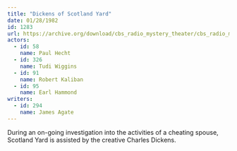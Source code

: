 ```yaml
---
title: "Dickens of Scotland Yard"
date: 01/28/1982
id: 1283
url: https://archive.org/download/cbs_radio_mystery_theater/cbs_radio_mystery_theater-1251-1300.zip/cbs_radio_mystery_theater-1251-1300%2Fcbsrmt_1283_dickens_of_scotland_yard.mp3
actors:  
  - id: 58
    name: Paul Hecht  
  - id: 326
    name: Tudi Wiggins  
  - id: 91
    name: Robert Kaliban  
  - id: 95
    name: Earl Hammond
writers:  
  - id: 294
    name: James Agate
---
```

During an on-going investigation into the activities of a cheating spouse, Scotland Yard is assisted by the creative Charles Dickens.